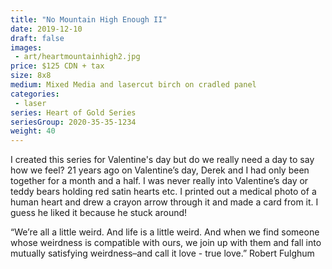 ```yaml
---
title: "No Mountain High Enough II"
date: 2019-12-10
draft: false
images:
 - art/heartmountainhigh2.jpg
price: $125 CDN + tax
size: 8x8 
medium: Mixed Media and lasercut birch on cradled panel
categories:
 - laser
series: Heart of Gold Series
seriesGroup: 2020-35-35-1234
weight: 40
---
```


I created this series for Valentine's day but do we really need a day to say how we feel? 21 years ago on Valentine’s day, Derek and I had only been together for a month and a half. I was never really into Valentine’s day or teddy bears holding red satin hearts etc. I printed out a medical photo of a human heart and drew a crayon arrow through it and made a card from it.  I guess he liked it because he stuck around!   

“We’re all a little weird. And life is a little weird. And when we find someone whose weirdness is compatible with ours, we join up with them and fall into mutually satisfying weirdness–and call it love - true love.”
Robert Fulghum